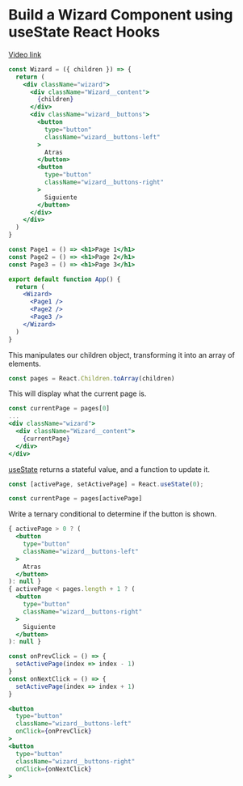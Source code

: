 # Build a Wizard Component using useState React Hooks

[Video link](https://www.egghead.io/lessons/react-build-a-wizard-component-using-usestate-react-hooks?pl=build-advanced-components-with-react-hooks-810906cc)

<TimeStamp start="00:05" end="00:10">

```jsx
const Wizard = ({ children }) => {
  return (
    <div className="wizard">
      <div className="Wizard__content">
        {children}
      </div>
      <div className="wizard__buttons">
        <button
          type="button"
          className="wizard__buttons-left"
        >
          Atras
        </button>
        <button
          type="button"
          className="wizard__buttons-right"
        >
          Siguiente
        </button>
      </div>
    </div>
  )
}
```

</TimeStamp>

<TimeStamp start="00:20" end="00:25">

```jsx
const Page1 = () => <h1>Page 1</h1>
const Page2 = () => <h1>Page 2</h1>
const Page3 = () => <h1>Page 3</h1>
```

</TimeStamp>

<TimeStamp start="00:35" end="00:40">

```jsx
export default function App() {
  return (
    <Wizard>
      <Page1 />
      <Page2 />
      <Page3 />
    </Wizard>
  )
}
```

</TimeStamp>

<TimeStamp start="01:00" end="01:10">

This manipulates our children object, transforming it into an array of elements. 

```jsx
const pages = React.Children.toArray(children)
```

</TimeStamp>

<TimeStamp start="01:12" end="01:20">

This will display what the current page is.

```jsx
const currentPage = pages[0]
...
<div className="wizard">
  <div className="Wizard__content">
    {currentPage}
  </div>
</div>
```

</TimeStamp>

<TimeStamp start="01:45" end="01:50">

[useState](https://reactjs.org/docs/hooks-reference.html#usestate) returns a stateful value, and a function to update it.

```jsx
const [activePage, setActivePage] = React.useState(0);
```


</TimeStamp>

<TimeStamp start="01:56" end="01:59">

```jsx
const currentPage = pages[activePage]
```

</TimeStamp>

<TimeStamp start="02:20" end="02:30">

Write a ternary conditional to determine if the button is shown.

```jsx
{ activePage > 0 ? (
  <button
    type="button"
    className="wizard__buttons-left"
  >
    Atras
  </button>
): null }
{ activePage < pages.length + 1 ? (
  <button
    type="button"
    className="wizard__buttons-right"
  >
    Siguiente
  </button>
): null }
```

</TimeStamp>

<TimeStamp start="02:45" end="02:55">

```jsx
const onPrevClick = () => {
  setActivePage(index => index - 1)
}
const onNextClick = () => {
  setActivePage(index => index + 1)
}
```

</TimeStamp>

<TimeStamp start="00:00" end="00:00">

```jsx
<button
  type="button"
  className="wizard__buttons-left"
  onClick={onPrevClick}
>
<button
  type="button"
  className="wizard__buttons-right"
  onClick={onNextClick}
>
```

</TimeStamp>
